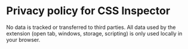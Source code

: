 # Privacy policy for CSS Inspector

No data is tracked or transferred to third parties. All data used by the extension (open tab, windows, storage, scripting) is only used locally in your browser.